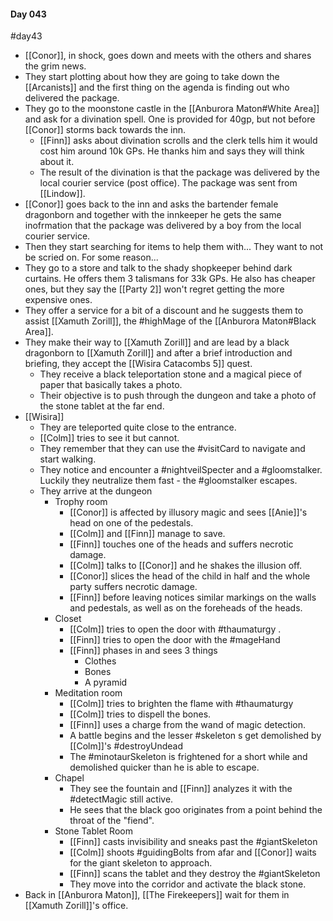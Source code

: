 #### Day 043
#day43 

- [[Conor]], in shock, goes down and meets with the others and shares the grim news.
- They start plotting about how they are going to take down the [[Arcanists]] and the first thing on the agenda is finding out who delivered the package.
- They go to the moonstone castle in the [[Anburora Maton#White Area]] and ask for a divination spell. One is provided for 40gp, but not before [[Conor]] storms back towards the inn.
	- [[Finn]] asks about divination scrolls and the clerk tells him it would cost him around 10k GPs. He thanks him and says they will think about it.
	- The result of the divination is that the package was delivered by the local courier service (post office). The package was sent from [[Lindow]].
- [[Conor]] goes back to the inn and asks the bartender female dragonborn and together with the innkeeper he gets the same inofrmation that the package was delivered by a boy from the local courier service.
- Then they start searching for items to help them with... They want to not be scried on. For some reason...
- They go to a store and talk to the shady shopkeeper behind dark curtains. He offers them 3 talismans for 33k GPs. He also has cheaper ones, but they say the [[Party 2]] won't regret getting the more expensive ones. 
- They offer a service for a bit of a discount and he suggests them to assist [[Xamuth Zorill]], the #highMage of the [[Anburora Maton#Black Area]].
- They make their way to [[Xamuth Zorill]] and are lead by a black dragonborn to [[Xamuth Zorill]] and after a brief introduction and briefing, they accept the [[Wisira Catacombs 5]] quest.
	- They receive a black teleportation stone and a magical piece of paper that basically takes a photo.
	- Their objective is to push through the dungeon and take a photo of the stone tablet at the far end.
- [[Wisira]]
	- They are teleported quite close to the entrance.
	- [[Colm]] tries to see it but cannot.
	- They remember that they can use the #visitCard to navigate and start walking.
	- They notice and encounter a #nightveilSpecter and a #gloomstalker. Luckily they neutralize them fast - the #gloomstalker escapes.
	- They arrive at the dungeon
		- Trophy room
			- [[Conor]] is affected by illusory magic and sees [[Anie]]'s head on one of the pedestals.
			- [[Colm]] and [[Finn]] manage to save.
			- [[Finn]] touches one of the heads and suffers necrotic damage.
			- [[Colm]] talks to [[Conor]] and he shakes the illusion off. 
			- [[Conor]] slices the head of the child in half and the whole party suffers necrotic damage.
			- [[Finn]] before leaving notices similar markings on the walls and pedestals, as well as on the foreheads of the heads.
		- Closet
			- [[Colm]] tries to open the door with #thaumaturgy .
			- [[Finn]] tries to open the door with the #mageHand
			- [[Finn]] phases in and sees 3 things
				- Clothes
				- Bones
				- A pyramid
		- Meditation room
			- [[Colm]] tries to brighten the flame with #thaumaturgy
			- [[Colm]] tries to dispell the bones.
			- [[Finn]] uses a charge from the wand of magic detection.
			- A battle begins and the lesser #skeleton s get demolished by [[Colm]]'s #destroyUndead
			- The #minotaurSkeleton is frightened for a short while and demolished quicker than he is able to escape.
		- Chapel
			- They see the fountain and [[Finn]] analyzes it with the #detectMagic still active.
			- He sees that the black goo originates from a point behind the throat of the "fiend".
		- Stone Tablet Room
			- [[Finn]] casts invisibility and sneaks past the #giantSkeleton
			- [[Colm]] shoots #guidingBolts from afar and [[Conor]] waits for the giant skeleton to approach.
			- [[Finn]] scans the tablet and they destroy the #giantSkeleton 
			- They move into the corridor and activate the black stone.
- Back in [[Anburora Maton]], [[The Firekeepers]] wait for them in [[Xamuth Zorill]]'s office.